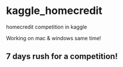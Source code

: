 # kaggle_homecredit
homecredit competition in kaggle

Working on mac & windows same time!
## 7 days rush for a competition!
